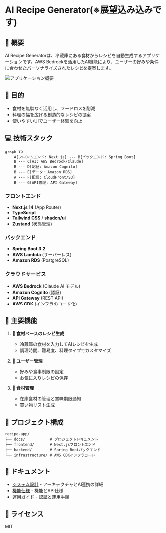# AI Recipe Generator(※展望込み込みです)

## 📑 概要

AI Recipe Generatorは、冷蔵庫にある食材からレシピを自動生成するアプリケーションです。AWS Bedrockを活用したAI機能により、ユーザーの好みや条件に合わせたパーソナライズされたレシピを提案します。

![アプリケーション概要](https://placeholder-for-app-screenshot.com/screenshot.png)

## 🎯 目的

- 食材を無駄なく活用し、フードロスを削減
- 料理の幅を広げる創造的なレシピの提案
- 使いやすいUIでユーザー体験を向上

## 💻 技術スタック

```mermaid
graph TD
    A[フロントエンド: Next.js] --- B[バックエンド: Spring Boot]
    B --- C[AI: AWS Bedrock/Claude]
    B --- D[認証: Amazon Cognito]
    B --- E[データ: Amazon RDS]
    A --- F[配信: CloudFront/S3]
    B --- G[API管理: API Gateway]
```

### フロントエンド
- **Next.js 14** (App Router)
- **TypeScript**
- **Tailwind CSS** / **shadcn/ui**
- **Zustand** (状態管理)

### バックエンド
- **Spring Boot 3.2**
- **AWS Lambda** (サーバーレス)
- **Amazon RDS** (PostgreSQL)

### クラウドサービス
- **AWS Bedrock** (Claude AI モデル)
- **Amazon Cognito** (認証)
- **API Gateway** (REST API)
- **AWS CDK** (インフラのコード化)

## 🚀 主要機能

1. **🥗 食材ベースのレシピ生成**
   - 冷蔵庫の食材を入力してAIレシピを生成
   - 調理時間、難易度、料理タイプでカスタマイズ

2. **👤 ユーザー管理**
   - 好みや食事制限の設定
   - お気に入りレシピの保存

3. **🛒 食材管理**
   - 在庫食材の管理と賞味期限通知
   - 買い物リスト生成

## 📂 プロジェクト構成

```
recipe-app/
├── docs/           # プロジェクトドキュメント
├── frontend/       # Next.jsフロントエンド
├── backend/        # Spring Bootバックエンド
└── infrastructure/ # AWS CDKインフラコード
```

## 📖 ドキュメント

- [システム設計](./system-design.md) - アーキテクチャとAI連携の詳細
- [機能仕様](./functional-specs.md) - 機能とAPI仕様
- [運用ガイド](./operations.md) - 認証と運用手順

## 📝 ライセンス

MIT 